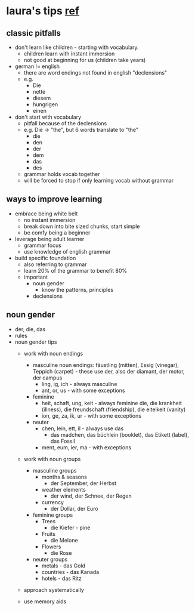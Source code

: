 # laura's tips [ref](https://www.youtube.com/watch?v=paDNTjoWExI)

## classic pitfalls

- don't learn like children - starting with vocabulary.
  - children learn with instant immersion
  - not good at beginning for us (children take years)
- german != english
  - there are word endings not found in english "declensions"
  - e.g.
    - Die
    - nette
    - diesem
    - hungrigen
    - einen
- don't start with vocabulary
  - pitfall because of the declensions
  - e.g. Die -> "the", but 6 words translate to "the"
    - die
    - den
    - der
    - dem
    - das
    - des
  - grammar holds vocab together
  - will be forced to stop if only learning vocab without grammar


## ways to improve learning

- embrace being white belt
  - no instant immersion
  - break down into bite sized chunks, start simple
  - be comfy being a beginner
- leverage being adult learner
  - grammar focus
  - use knowledge of english grammar
- build specific foundation
  - also referring to grammar
  - learn 20% of the grammar to benefit 80%
  - important
    - noun gender
      - know the patterns, principles
    - declensions

## noun gender

- der, die, das
- rules
- noun gender tips
  - work with noun endings
    - masculine noun endings:  fäustling (mitten), Essig (vinegar), Teppich (carpet) - these use der, also der diamant, der motor, der campus
      - ling, ig, ich - always masculine
      - ant, or, us - with some exceptions
    - feminine
      - heit, schaft, ung, keit - always feminine die, die krankheit (illness), die freundschaft (friendship), die eitelkeit (vanity)
      - ion, ge, za, ik, ur - with some exceptions
    - neuter
      - chen, lein, ett, il - always use das
        - das madchen, das büchlein (booklet), das Etikett (label), das Fossil
      - ment, eum, ier, ma - with exceptions
  - work with noun groups
    - masculine groups
      - months & seasons
        - der September, der Herbst
      - weather elements
        - der wind, der Schnee, der Regen
      - currency
        - der Dollar, der Euro
    - feminine groups
      - Trees
        - die Kiefer - pine
      - Fruits
        - die Melone
      - Flowers
        - die Rose
    - neuter groups
      - metals - das Gold
      - countries - das Kanada
      - hotels - das Ritz

  - approach systematically
  - use memory aids